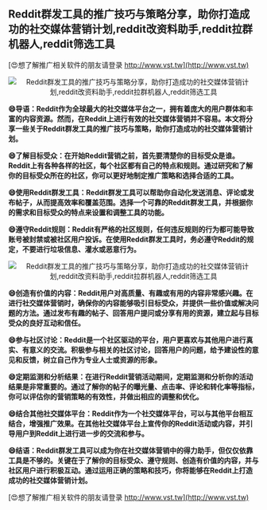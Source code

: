 ## **Reddit群发工具的推广技巧与策略分享，助你打造成功的社交媒体营销计划,reddit改资料助手,reddit拉群机器人,reddit筛选工具**

[😍想了解推广相关软件的朋友请登录 http://www.vst.tw](http://www.vst.tw)

 <center><img src="https://vst.tw/MP4/tuiguang/png/0.png" alt="Reddit群发工具的推广技巧与策略分享，助你打造成功的社交媒体营销计划,reddit改资料助手,reddit拉群机器人,reddit筛选工具"></center>

**😄导语：Reddit作为全球最大的社交媒体平台之一，拥有着庞大的用户群体和丰富的内容资源。然而，在Reddit上进行有效的社交媒体营销并不容易。本文将分享一些关于Reddit群发工具的推广技巧与策略，助你打造成功的社交媒体营销计划。**

**😄了解目标受众：在开始Reddit营销之前，首先要清楚你的目标受众是谁。Reddit上有各种各样的社区，每个社区都有自己的特点和规则。通过研究和了解你的目标受众所在的社区，你可以更好地制定推广策略和选择合适的工具。**

**😄使用Reddit群发工具：Reddit群发工具可以帮助你自动化发送消息、评论或发布帖子，从而提高效率和覆盖范围。选择一个可靠的Reddit群发工具，并根据你的需求和目标受众的特点来设置和调整工具的功能。**

**😄遵守Reddit规则：Reddit有严格的社区规则，任何违反规则的行为都可能导致账号被封禁或被社区用户投诉。在使用Reddit群发工具时，务必遵守Reddit的规定，不要进行垃圾信息、灌水或恶意行为。**

 <center><img src="https://vst.tw/MP4/tuiguang/png/5.png" alt="Reddit群发工具的推广技巧与策略分享，助你打造成功的社交媒体营销计划,reddit改资料助手,reddit拉群机器人,reddit筛选工具"></center>

**😄创造有价值的内容：Reddit用户对高质量、有趣或有用的内容非常感兴趣。在进行社交媒体营销时，确保你的内容能够吸引目标受众，并提供一些价值或解决问题的方法。通过发布有趣的帖子、回答用户提问或分享有用的资源，建立起与目标受众的良好互动和信任。**

**😄参与社区讨论：Reddit是一个社区驱动的平台，用户更喜欢与其他用户进行真实、有意义的交流。积极参与相关的社区讨论，回答用户的问题，给予建设性的意见和反馈，树立自己作为专业人士或资源的形象。**

**😄定期监测和分析结果：在进行Reddit营销活动期间，定期监测和分析你的活动结果是非常重要的。通过了解你的帖子的曝光量、点击率、评论和转化率等指标，你可以评估你的营销策略的有效性，并做出相应的调整和优化。**

**😄结合其他社交媒体平台：Reddit作为一个社交媒体平台，可以与其他平台相互结合，增强推广效果。在其他社交媒体平台上宣传你的Reddit活动或内容，并引导用户到Reddit上进行进一步的交流和参与。**

**😄结语：Reddit群发工具可以成为你在社交媒体营销中的得力助手，但仅仅依靠工具是不够的。关键在于了解你的目标受众、遵守规则、创造有价值的内容，并与社区用户进行积极互动。通过运用正确的策略和技巧，你将能够在Reddit上打造成功的社交媒体营销计划。**

[😍想了解推广相关软件的朋友请登录 http://www.vst.tw](http://www.vst.tw)



